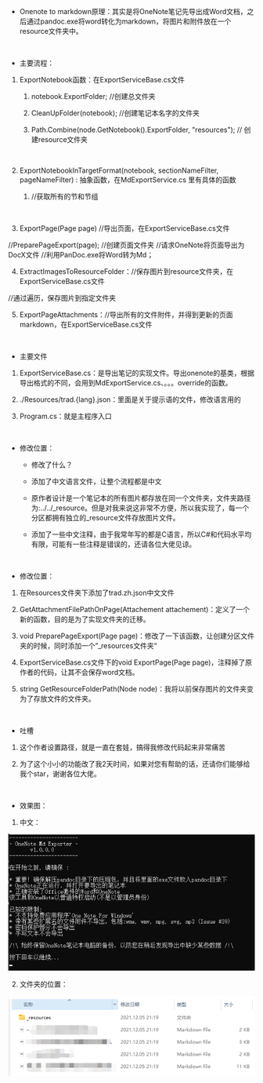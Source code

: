 -   Onenote to markdown原理：其实是将OneNote笔记先导出成Word文档，之后通过pandoc.exe将word转化为markdown，将图片和附件放在一个resource文件夹中。

 

-   主要流程：

1.  ExportNotebook函数：在ExportServiceBase.cs文件

    1.  notebook.ExportFolder; //创建总文件夹

    2.  CleanUpFolder(notebook); //创建笔记本名字的文件夹

    3.  Path.Combine(node.GetNotebook().ExportFolder, "resources"); // 创建resource文件夹

 

2.  ExportNotebookInTargetFormat(notebook, sectionNameFilter, pageNameFilter) : 抽象函数，在MdExportService.cs 里有具体的函数

    1.  //获取所有的节和节组

 

3.  ExportPage(Page page) //导出页面，在ExportServiceBase.cs文件

//PreparePageExport(page); //创建页面文件夹
//请求OneNote将页面导出为DocX文件
//利用PanDoc.exe将Word转为Md；
 

4.  ExtractImagesToResourceFolder：//保存图片到resource文件夹，在ExportServiceBase.cs文件

//通过遍历，保存图片到指定文件夹
 

5.  ExportPageAttachments：//导出所有的文件附件，并得到更新的页面markdown，在ExportServiceBase.cs文件

 

-   主要文件

1.  ExportServiceBase.cs：是导出笔记的实现文件。导出onenote的基类，根据导出格式的不同，会用到MdExportService.cs、。。。override的函数。

2.  ./Resources/trad.{lang}.json：里面是关于提示语的文件，修改语言用的

3.  Program.cs：就是主程序入口

 

-   修改位置：

    -   修改了什么？

    <!-- -->

    -   添加了中文语言文件，让整个流程都是中文

    -   原作者设计是一个笔记本的所有图片都存放在同一个文件夹，文件夹路径为:../../\_resource。但是对我来说这非常不方便，所以我实现了，每一个分区都拥有独立的_resource文件存放图片文件。

    -   添加了一些中文注释，由于我常年写的都是C语言，所以C#和代码水平均有限，可能有一些注释是错误的，还请各位大佬见谅。

 

-   修改位置：

1.  在Resources文件夹下添加了trad.zh.json中文文件

2.  GetAttachmentFilePathOnPage(Attachement attachement)：定义了一个新的函数，目的是为了实现文件夹的迁移。

3.  void PreparePageExport(Page page)：修改了一下该函数，让创建分区文件夹的时候，同时添加一个”\_resources文件夹“

4.  ExportServiceBase.cs文件下的void ExportPage(Page page)，注释掉了原作者的代码，让其不会保存word文档。

5.  string GetResourceFolderPath(Node node)：我将以前保存图片的文件夹变为了存放文件的文件夹。

 

-   吐槽

1.  这个作者设置路径，就是一直在套娃，搞得我修改代码起来非常痛苦

2.  为了这个小小的功能改了我2天时间，如果对您有帮助的话，还请你们能够给我个star，谢谢各位大佬。

 

-   效果图：

1.  中文：

![image1](_resources/image1.png)

2.  文件夹的位置：

![image2](_resources/image2.png)
 
 
 
 
 
 
 
 
 
 
 
